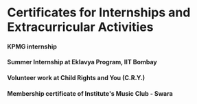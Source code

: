 # Certificates for Internships and Extracurricular Activities

#### KPMG internship 
#### Summer Internship at Eklavya Program, IIT Bombay
#### Volunteer work at Child Rights and You (C.R.Y.)
#### Membership certificate of Institute's Music Club - Swara
